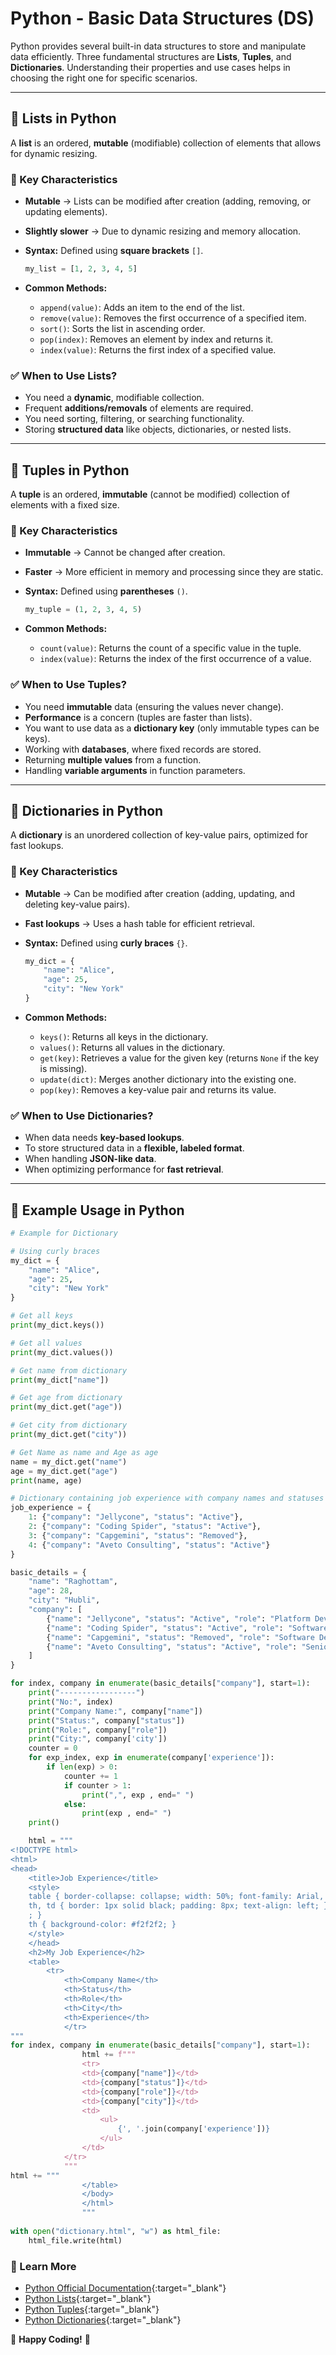 # Python - Basic Data Structures (DS)

Python provides several built-in data structures to store and manipulate data efficiently. Three fundamental structures are **Lists**, **Tuples**, and **Dictionaries**. Understanding their properties and use cases helps in choosing the right one for specific scenarios.

---

## 📌 Lists in Python
A **list** is an ordered, **mutable** (modifiable) collection of elements that allows for dynamic resizing.

### 🔹 Key Characteristics
- **Mutable** → Lists can be modified after creation (adding, removing, or updating elements).
- **Slightly slower** → Due to dynamic resizing and memory allocation.
- **Syntax:** Defined using **square brackets** `[]`.
  
  ```python
  my_list = [1, 2, 3, 4, 5]
  ```
- **Common Methods:**
  - `append(value)`: Adds an item to the end of the list.
  - `remove(value)`: Removes the first occurrence of a specified item.
  - `sort()`: Sorts the list in ascending order.
  - `pop(index)`: Removes an element by index and returns it.
  - `index(value)`: Returns the first index of a specified value.

### ✅ When to Use Lists?
- You need a **dynamic**, modifiable collection.
- Frequent **additions/removals** of elements are required.
- You need sorting, filtering, or searching functionality.
- Storing **structured data** like objects, dictionaries, or nested lists.

---

## 📌 Tuples in Python
A **tuple** is an ordered, **immutable** (cannot be modified) collection of elements with a fixed size.

### 🔹 Key Characteristics
- **Immutable** → Cannot be changed after creation.
- **Faster** → More efficient in memory and processing since they are static.
- **Syntax:** Defined using **parentheses** `()`.
  
  ```python
  my_tuple = (1, 2, 3, 4, 5)
  ```
- **Common Methods:**
  - `count(value)`: Returns the count of a specific value in the tuple.
  - `index(value)`: Returns the index of the first occurrence of a value.

### ✅ When to Use Tuples?
- You need **immutable** data (ensuring the values never change).
- **Performance** is a concern (tuples are faster than lists).
- You want to use data as a **dictionary key** (only immutable types can be keys).
- Working with **databases**, where fixed records are stored.
- Returning **multiple values** from a function.
- Handling **variable arguments** in function parameters.



---

## 📌 Dictionaries in Python
A **dictionary** is an unordered collection of key-value pairs, optimized for fast lookups.

### 🔹 Key Characteristics
- **Mutable** → Can be modified after creation (adding, updating, and deleting key-value pairs).
- **Fast lookups** → Uses a hash table for efficient retrieval.
- **Syntax:** Defined using **curly braces** `{}`.
  
  ```python
  my_dict = {
      "name": "Alice",
      "age": 25,
      "city": "New York"
  }
  ```
- **Common Methods:**
  - `keys()`: Returns all keys in the dictionary.
  - `values()`: Returns all values in the dictionary.
  - `get(key)`: Retrieves a value for the given key (returns `None` if the key is missing).
  - `update(dict)`: Merges another dictionary into the existing one.
  - `pop(key)`: Removes a key-value pair and returns its value.

### ✅ When to Use Dictionaries?
- When data needs **key-based lookups**.
- To store structured data in a **flexible, labeled format**.
- When handling **JSON-like data**.
- When optimizing performance for **fast retrieval**.

---

## 📌 Example Usage in Python

```python
# Example for Dictionary

# Using curly braces
my_dict = {
    "name": "Alice",
    "age": 25,
    "city": "New York"
}

# Get all keys
print(my_dict.keys())

# Get all values
print(my_dict.values())

# Get name from dictionary
print(my_dict["name"])

# Get age from dictionary
print(my_dict.get("age"))

# Get city from dictionary
print(my_dict.get("city"))

# Get Name as name and Age as age
name = my_dict.get("name")
age = my_dict.get("age")
print(name, age)

# Dictionary containing job experience with company names and statuses
job_experience = {
    1: {"company": "Jellycone", "status": "Active"},
    2: {"company": "Coding Spider", "status": "Active"},
    3: {"company": "Capgemini", "status": "Removed"},
    4: {"company": "Aveto Consulting", "status": "Active"}
}

basic_details = {
    "name": "Raghottam",
    "age": 28,
    "city": "Hubli",
    "company": [
        {"name": "Jellycone", "status": "Active", "role": "Platform Developer", "city": "Hubli", "experience": ['Intern', 'Platform Developer']},
        {"name": "Coding Spider", "status": "Active", "role": "Software Developer", "city": "Hubli", "experience": ['Software Engineer']},
        {"name": "Capgemini", "status": "Removed", "role": "Software Developer", "city": "Not Specified", "experience": ['']},
        {"name": "Aveto Consulting", "status": "Active", "role": "Senior Software Developer", "city": "Bangalore - Remote", "experience": ['Associate', 'Software Engineer', 'Senior Software Developer']}
    ]
}

for index, company in enumerate(basic_details["company"], start=1):
    print("-----------------") 
    print("No:", index)
    print("Company Name:", company["name"])
    print("Status:", company["status"])
    print("Role:", company["role"]) 
    print("City:", company['city'])
    counter = 0
    for exp_index, exp in enumerate(company['experience']):
        if len(exp) > 0:
            counter += 1
            if counter > 1:
                print(",", exp , end=" ")
            else:
                print(exp , end=" ")
    print()

    html = """
<!DOCTYPE html>
<html>
<head>
    <title>Job Experience</title>
    <style>
    table { border-collapse: collapse; width: 50%; font-family: Arial, sans-serif; }
    th, td { border: 1px solid black; padding: 8px; text-align: left; }
    ; }
    th { background-color: #f2f2f2; }
    </style>
    </head>
    <h2>My Job Experience</h2>
    <table>
        <tr>
            <th>Company Name</th>
            <th>Status</th>
            <th>Role</th>
            <th>City</th>
            <th>Experience</th>
            </tr>
"""
for index, company in enumerate(basic_details["company"], start=1):
                html += f"""
                <tr>
                <td>{company["name"]}</td>
                <td>{company["status"]}</td>
                <td>{company["role"]}</td>
                <td>{company["city"]}</td>
                <td>
                    <ul>
                        {', '.join(company['experience'])}
                    </ul>
                </td>
            </tr>
            """
html += """
                </table>
                </body>
                </html>
                """
            
with open("dictionary.html", "w") as html_file:
    html_file.write(html)
```

### 📖 Learn More
- [Python Official Documentation](https://docs.python.org/3/){:target="_blank"}
- [Python Lists](https://docs.python.org/3/tutorial/datastructures.html#more-on-lists){:target="_blank"}
- [Python Tuples](https://docs.python.org/3/tutorial/datastructures.html#tuples-and-sequences){:target="_blank"}
- [Python Dictionaries](https://docs.python.org/3/tutorial/datastructures.html#dictionaries){:target="_blank"}

🚀 **Happy Coding!** 🎯
